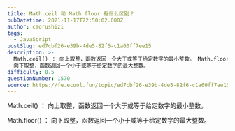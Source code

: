 ```yaml
---
title: Math.ceil 和 Math.floor 有什么区别？
pubDatetime: 2021-11-17T22:50:02.000Z
author: caorushizi
tags:
  - JavaScript
postSlug: ed7cbf26-e39b-4de5-82f6-c1a60ff7ee15
description: >-
  Math.ceil() ： 向上取整，函数返回一个大于或等于给定数字的最小整数。 Math.floor() ：
  向下取整，函数返回一个小于或等于给定数字的最大整数。
difficulty: 0.5
questionNumber: 1570
source: https://fe.ecool.fun/topic/ed7cbf26-e39b-4de5-82f6-c1a60ff7ee15
---
```


Math.ceil() ： 向上取整，函数返回一个大于或等于给定数字的最小整数。

Math.floor() ： 向下取整，函数返回一个小于或等于给定数字的最大整数。
